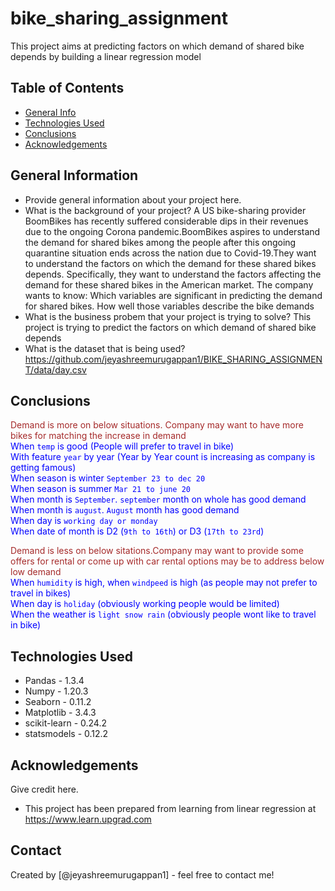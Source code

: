 # bike_sharing_assignment
This project aims at predicting factors on which demand of shared bike depends by building a linear regression model


## Table of Contents
* [General Info](#general-information)
* [Technologies Used](#technologies-used)
* [Conclusions](#conclusions)
* [Acknowledgements](#acknowledgements)

<!-- You can include any other section that is pertinent to your problem -->

## General Information
- Provide general information about your project here.
- What is the background of your project?
A US bike-sharing provider BoomBikes has recently suffered considerable dips in their revenues due to the ongoing Corona pandemic.BoomBikes aspires to understand the demand for shared bikes among the people after this ongoing quarantine situation ends across the nation due to Covid-19.They want to understand the factors on which the demand for these shared bikes depends. 
Specifically, they want to understand the factors affecting the demand for these shared bikes in the American market. The company wants to know:
    Which variables are significant in predicting the demand for shared bikes.
    How well those variables describe the bike demands
- What is the business probem that your project is trying to solve?
This project is trying to predict the factors on which demand of shared bike depends 
- What is the dataset that is being used?
https://github.com/jeyashreemurugappan1/BIKE_SHARING_ASSIGNMENT/data/day.csv


<!-- You don't have to answer all the questions - just the ones relevant to your project. -->

## Conclusions
<span style="color:brown">Demand is more on below situations. Company may want to have more bikes for matching the increase in demand</span>
<br>
<span style="color:blue"> When `temp` is good (People will prefer to travel in bike) </span>
<br>
<span style="color:blue"> With feature `year` by year (Year by Year count is increasing as company is getting famous) </span>
<br>
<span style="color:blue"> When season is winter `September 23 to dec 20`</span>
<br>
<span style="color:blue"> When season is summer `Mar 21 to june 20`</span>
<br>
<span style="color:blue"> When month is `September`. `september` month on whole has good demand</span>
<br>
<span style="color:blue"> When month is `august`. `August` month has good demand</span>
<br>
<span style="color:blue"> When day is `working day or monday`</span>
<br>
<span style="color:blue"> When date of month is D2 (`9th to 16th`) or D3 (`17th to 23rd`) </span>
<br>

<span style="color:brown">Demand is less on below sitations.Company may want to provide some offers for rental or come up with car rental options may be to address below low demand </span>
<br>
<span style="color:blue"> When `humidity` is high, when `windpeed` is high (as people may not prefer to travel in bikes)</span>
<br>
<span style="color:blue"> When day is `holiday` (obviously working people would be limited)</span>
<br>
<span style="color:blue"> When the weather is `light snow rain` (obviously people wont like to travel in bike)</span>

<!-- You don't have to answer all the questions - just the ones relevant to your project. -->


## Technologies Used
- Pandas - 1.3.4 
- Numpy - 1.20.3 
- Seaborn - 0.11.2
- Matplotlib - 3.4.3
- scikit-learn - 0.24.2
- statsmodels - 0.12.2

<!-- As the libraries versions keep on changing, it is recommended to mention the version of library used in this project -->

## Acknowledgements
Give credit here.
- This project has been prepared from learning from linear regression at https://www.learn.upgrad.com


## Contact
Created by [@jeyashreemurugappan1] - feel free to contact me!


<!-- Optional -->
<!-- ## License -->
<!-- This project is open source and available under the [... License](). -->

<!-- You don't have to include all sections - just the one's relevant to your project -->
